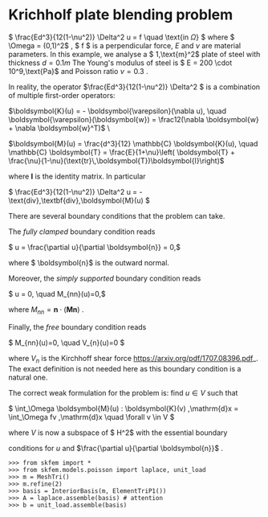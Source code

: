 # Krichholf plate blending problem

$ \frac{Ed^3}{12(1-\nu^2)} \Delta^2 u = f \quad \text{in $\Omega$} $ 
where $ \Omega = (0,1)^2$ , $ f $ is a perpendicular force,
$E$  and $\nu$  are material parameters.
In this example, we analyse a $ 1\,\text{m}^2$ plate of steel with thickness $d=0.1 {m}$ 
The Young's modulus of steel is $ E = 200 \cdot 10^9\,\text{Pa}$  and Poisson
ratio $\nu = 0.3$ .

In reality, the operator  $\frac{Ed^3}{12(1-\nu^2)} \Delta^2 $ is a combination of multiple first-order operators:

$\boldsymbol{K}(u) = - \boldsymbol{\varepsilon}(\nabla u), \quad \boldsymbol{\varepsilon}(\boldsymbol{w}) = \frac12(\nabla \boldsymbol{w} + \nabla \boldsymbol{w}^T)$ \

$\boldsymbol{M}(u) = \frac{d^3}{12} \mathbb{C} \boldsymbol{K}(u), \quad \mathbb{C} \boldsymbol{T} = \frac{E}{1+\nu}\left( \boldsymbol{T} + \frac{\nu}{1-\nu}(\text{tr}\,\boldsymbol{T})\boldsymbol{I}\right)$ 

where $\boldsymbol{I}$ is the identity matrix. In particular

$  \frac{Ed^3}{12(1-\nu^2)} \Delta^2 u = - \text{div}\,\textbf{div}\,\boldsymbol{M}(u) $

There are several boundary conditions that the problem can take.

The *fully clamped* boundary condition reads

$  u = \frac{\partial u}{\partial \boldsymbol{n}} = 0,$

where $ \boldsymbol{n}$  is the outward normal.

Moreover, the *simply supported* boundary condition reads

$  u = 0, \quad M_{nn}(u)=0,$

where  $M_{nn} = \boldsymbol{n} \cdot (\boldsymbol{M} \boldsymbol{n})$ .

Finally, the *free* boundary condition reads

  $ M_{nn}(u)=0, \quad V_{n}(u)=0 $

where $V_n$ is the  Kirchhoff shear force <https://arxiv.org/pdf/1707.08396.pdf>_. The exact definition is not needed here as this boundary condition is a natural one.

The correct weak formulation for the problem is: find  $u \in V$ such that

  $ \int_\Omega \boldsymbol{M}(u) : \boldsymbol{K}(v) \,\mathrm{d}x = \int_\Omega fv \,\mathrm{d}x \quad \forall v \in V $

where  $V$  is now a subspace of $ H^2$  with the essential boundary

conditions for $u$  and  $\frac{\partial u}{\partial \boldsymbol{n}}$ .



```
>>> from skfem import *
>>> from skfem.models.poisson import laplace, unit_load
>>> m = MeshTri()
>>> m.refine(2)
>>> basis = InteriorBasis(m, ElementTriP1())
>>> A = laplace.assemble(basis) # attention 
>>> b = unit_load.assemble(basis)
```